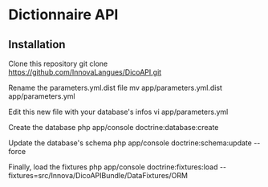 Dictionnaire API
================
Installation
------------
Clone this repository
  git clone https://github.com/InnovaLangues/DicoAPI.git

Rename the parameters.yml.dist file
  mv app/parameters.yml.dist app/parameters.yml

Edit this new file with your database's infos
  vi app/parameters.yml

Create the database
  php app/console doctrine:database:create

Update the database's schema
  php app/console doctrine:schema:update --force

Finally, load the fixtures
  php app/console doctrine:fixtures:load --fixtures=src/Innova/DicoAPIBundle/DataFixtures/ORM

